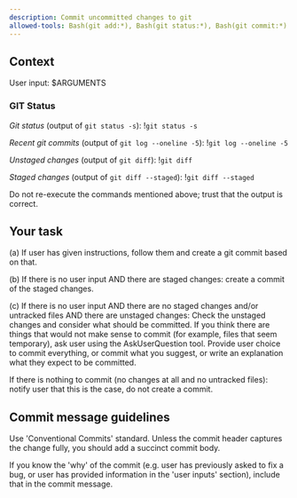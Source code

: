 ```yaml
---
description: Commit uncommitted changes to git
allowed-tools: Bash(git add:*), Bash(git status:*), Bash(git commit:*)
---
```


## Context

User input: $ARGUMENTS

### GIT Status

_Git status_ (output of `git status -s`):
!`git status -s`

_Recent git commits_ (output of `git log --oneline -5`):
!`git log --oneline -5`

_Unstaged changes_ (output of `git diff`):
!`git diff`

_Staged changes_ (output of `git diff --staged`):
!`git diff --staged`

Do not re-execute the commands mentioned above; trust that the output is correct.

## Your task

(a) If user has given instructions, follow them and create a git commit based on that.

(b) If there is no user input AND there are staged changes: create a commit of the staged changes.

(c) If there is no user input AND there are no staged changes and/or untracked files AND there are unstaged changes: Check the unstaged changes and consider what should be committed. If you think there are things that would not make sense to commit (for example, files that seem temporary), ask user using the AskUserQuestion tool. Provide user choice to commit everything, or commit what you suggest, or write an explanation what they expect to be committed.

If there is nothing to commit (no changes at all and no untracked files): notify user that this is the case, do not create a commit.

## Commit message guidelines

Use 'Conventional Commits' standard.
Unless the commit header captures the change fully, you should add a succinct commit body.

If you know the 'why' of the commit (e.g. user has previously asked to fix a bug, or user has provided information in the 'user inputs' section),
include that in the commit message.
